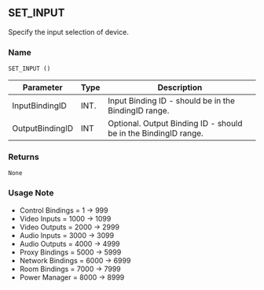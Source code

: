 ## SET\_INPUT

Specify the input selection of device.


### Name

`SET_INPUT ()`


| Parameter       | Type | Description                                                     |
| --------------- | ---- | --------------------------------------------------------------- |
| InputBindingID  | INT. | Input Binding ID - should be in the BindingID range.            |
| OutputBindingID | INT  | Optional. Output Binding ID - should be in the BindingID range. |


### Returns

`None`


### Usage Note

- Control Bindings = 1 -\> 999
- Video Inputs = 1000 -\> 1099
- Video Outputs = 2000 -\> 2999
- Audio Inputs = 3000 -\> 3099
- Audio Outputs = 4000 -\> 4999
- Proxy Bindings = 5000 -\> 5999
- Network Bindings = 6000 -\> 6999
- Room Bindings = 7000 -\> 7999
- Power Manager = 8000 -\> 8999